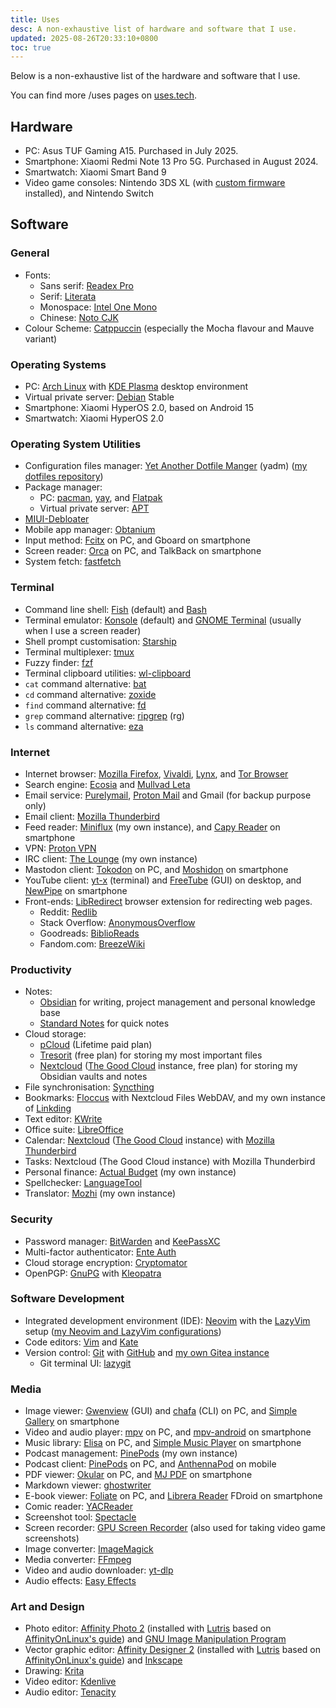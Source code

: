 ```yaml
---
title: Uses
desc: A non-exhaustive list of hardware and software that I use.
updated: 2025-08-26T20:33:10+0800
toc: true
---
```

Below is a non-exhaustive list of the hardware and software that I use.

You can find more /uses pages on [uses.tech](https://uses.tech/).

## Hardware

- PC: Asus TUF Gaming A15. Purchased in July 2025.
- Smartphone: Xiaomi Redmi Note 13 Pro 5G. Purchased in August 2024.
- Smartwatch: Xiaomi Smart Band 9
- Video game consoles: Nintendo 3DS XL (with [custom firmware](https://3ds.hacks.guide/) installed), and Nintendo Switch

## Software

### General

- Fonts:
    - Sans serif: [Readex Pro](https://fonts.google.com/specimen/Readex+Pro)
    - Serif: [Literata](https://github.com/googlefonts/literata)
    - Monospace: [Intel One Mono](https://www.intel.com/content/www/us/en/company-overview/one-monospace-font.html)
    - Chinese: [Noto CJK](https://github.com/notofonts/noto-cjk)
- Colour Scheme: [Catppuccin](https://catppuccin.com/) (especially the Mocha flavour and Mauve variant)

### Operating Systems

- PC: [Arch Linux](https://archlinux.org/) with [KDE Plasma](https://kde.org/plasma-desktop/) desktop environment
- Virtual private server: [Debian](https://www.debian.org/) Stable
- Smartphone: Xiaomi HyperOS 2.0, based on Android 15
- Smartwatch: Xiaomi HyperOS 2.0

### Operating System Utilities

- Configuration files manager: [Yet Another Dotfile Manger](https://yadm.io/) (yadm) ([my dotfiles repository](https://git.helenchong.dev/helenchong/dotfiles))
- Package manager:
    - PC: [pacman](https://wiki.archlinux.org/title/Pacman), [yay](https://github.com/Jguer/yay), and [Flatpak](https://flatpak.org/)
    - Virtual private server: [APT](https://wiki.debian.org/AptCLI)
- [MIUI-Debloater](https://github.com/kirthandev/MIUI-Debloater-official)
- Mobile app manager: [Obtanium](https://github.com/ImranR98/Obtainium)
- Input method: [Fcitx](https://fcitx-im.org/) on PC, and Gboard on smartphone
- Screen reader: [Orca](https://orca.gnome.org/) on PC, and TalkBack on smartphone
- System fetch: [fastfetch](https://github.com/fastfetch-cli/fastfetch)

### Terminal

- Command line shell: [Fish](https://fishshell.com/) (default) and [Bash](https://www.gnu.org/software/bash/)
- Terminal emulator: [Konsole](https://konsole.kde.org/) (default) and [GNOME Terminal](https://wiki.gnome.org/Apps/Terminal) (usually when I use a screen reader)
- Shell prompt customisation: [Starship](https://starship.rs/)
- Terminal multiplexer: [tmux](https://github.com/tmux/tmux/wiki)
- Fuzzy finder: [fzf](https://github.com/junegunn/fzf)
- Terminal clipboard utilities: [wl-clipboard](https://github.com/bugaevc/wl-clipboard)
- `cat` command alternative: [bat](https://github.com/sharkdp/bat)
- `cd` command alternative: [zoxide](https://github.com/ajeetdsouza/zoxide)
- `find` command alternative: [fd](https://github.com/sharkdp/fd)
- `grep` command alternative: [ripgrep](https://github.com/BurntSushi/ripgrep) (rg)
- `ls` command alternative: [eza](https://github.com/eza-community/eza)

### Internet

- Internet browser: [Mozilla Firefox](https://www.mozilla.org/firefox/), [Vivaldi](https://vivaldi.com/), [Lynx](https://lynx.invisible-island.net/), and [Tor Browser](https://www.torproject.org/)
- Search engine: [Ecosia](https://www.ecosia.org/) and [Mullvad Leta](https://leta.mullvad.net/)
- Email service: [Purelymail](https://purelymail.com/), [Proton Mail](https://proton.me/mail) and Gmail (for backup purpose only)
- Email client: [Mozilla Thunderbird](https://www.thunderbird.net/)
- Feed reader: [Miniflux](https://miniflux.app/) (my own instance), and [Capy Reader](https://capyreader.com/) on smartphone
- VPN: [Proton VPN](https://protonvpn.com/)
- IRC client: [The Lounge](https://thelounge.chat/) (my own instance)
- Mastodon client: [Tokodon](https://apps.kde.org/tokodon/) on PC, and [Moshidon](https://github.com/LucasGGamerM/moshidon) on smartphone
- YouTube client: [yt-x](https://github.com/Benexl/yt-x) (terminal) and [FreeTube](https://freetubeapp.io/) (GUI) on desktop, and [NewPipe](https://newpipe.net/) on smartphone
- Front-ends: [LibRedirect](https://libredirect.github.io/) browser extension for redirecting web pages.
    - Reddit: [Redlib](https://github.com/redlib-org/redlib)
    - Stack Overflow: [AnonymousOverflow](https://github.com/httpjamesm/AnonymousOverflow)
    - Goodreads: [BiblioReads](https://github.com/nesaku/BiblioReads)
    - Fandom.com: [BreezeWiki](https://breezewiki.com/)

### Productivity

- Notes:
	- [Obsidian](https://obsidian.md/) for writing, project management and personal knowledge base
	- [Standard Notes](https://standardnotes.com/) for quick notes
- Cloud storage:
	- [pCloud](https://www.pcloud.com/) (Lifetime paid plan)
	- [Tresorit](https://tresorit.com/) (free plan) for storing my most important files
	- [Nextcloud](https://nextcloud.com/) ([The Good Cloud](https://thegood.cloud/) instance, free plan) for storing my Obsidian vaults and notes
- File synchronisation: [Syncthing](https://syncthing.net/)
- Bookmarks: [Floccus](https://floccus.org/) with Nextcloud Files WebDAV, and my own instance of [Linkding](https://linkding.link/)
- Text editor: [KWrite](https://apps.kde.org/kwrite/)
- Office suite: [LibreOffice](https://www.libreoffice.org/)
- Calendar: [Nextcloud](https://nextcloud.com/) ([The Good Cloud](https://thegood.cloud/) instance) with [Mozilla Thunderbird](https://www.thunderbird.net/)
- Tasks: Nextcloud (The Good Cloud instance) with Mozilla Thunderbird
- Personal finance: [Actual Budget](https://actualbudget.org/) (my own instance)
- Spellchecker: [LanguageTool](https://languagetool.org/)
- Translator: [Mozhi](https://codeberg.org/aryak/mozhi) (my own instance)

### Security

- Password manager: [BitWarden](https://bitwarden.com/) and [KeePassXC](https://keepassxc.org/)
- Multi-factor authenticator: [Ente Auth](https://ente.io/auth/)
- Cloud storage encryption: [Cryptomator](https://cryptomator.org/)
- OpenPGP: [GnuPG](https://www.gnupg.org/) with [Kleopatra](https://apps.kde.org/kleopatra/)

### Software Development

- Integrated development environment (IDE): [Neovim](https://neovim.io/) with the [LazyVim](https://www.lazyvim.org/) setup ([my Neovim and LazyVim configurations](https://git.helenchong.dev/helenchong/LazyVim))
- Code editors: [Vim](https://www.vim.org/) and [Kate](https://kate-editor.org/)
- Version control: [Git](https://git-scm.com/) with [GitHub](https://github.com/) and [my own Gitea instance](https://git.helenchong.dev/)
    - Git terminal UI: [lazygit](https://github.com/jesseduffield/lazygit)

### Media

- Image viewer: [Gwenview](https://apps.kde.org/gwenview/) (GUI) and [chafa](https://github.com/hpjansson/chafa) (CLI) on PC, and [Simple Gallery](https://github.com/SimpleMobileTools/Simple-Gallery) on smartphone
- Video and audio player: [mpv](https://mpv.io/) on PC, and [mpv-android](https://github.com/mpv-android/mpv-android) on smartphone
- Music library: [Elisa](https://apps.kde.org/elisa/) on PC, and [Simple Music Player](https://github.com/SimpleMobileTools/Simple-Music-Player) on smartphone
- Podcast management: [PinePods](https://www.pinepods.online/) (my own instance)
- Podcast client: [PinePods](https://www.pinepods.online/) on PC, and [AnthennaPod](https://antennapod.org/) on mobile
- PDF viewer: [Okular](https://okular.kde.org/) on PC, and [MJ PDF](https://gitlab.com/mudlej_android/mj_pdf_reader) on smartphone
- Markdown viewer: [ghostwriter](https://ghostwriter.kde.org/)
- E-book viewer: [Foliate](https://johnfactotum.github.io/foliate/) on PC, and [Librera Reader](https://librera.mobi/) FDroid on smartphone
- Comic reader: [YACReader](https://www.yacreader.com/)
- Screenshot tool: [Spectacle](https://invent.kde.org/plasma/spectacle)
- Screen recorder: [GPU Screen Recorder](https://git.dec05eba.com/gpu-screen-recorder/about/) (also used for taking video game screenshots)
- Image converter: [ImageMagick](https://www.imagemagick.org/)
- Media converter: [FFmpeg](https://ffmpeg.org/)
- Video and audio downloader: [yt-dlp](https://github.com/yt-dlp/yt-dlp)
- Audio effects: [Easy Effects](https://github.com/wwmm/easyeffects)

### Art and Design

- Photo editor: [Affinity Photo 2](https://affinity.serif.com/photo/) (installed with [Lutris](https://lutris.net/) based on [AffinityOnLinux's guide](https://github.com/seapear/AffinityOnLinux/blob/main/Guides/Lutris/Guide.md)) and [GNU Image Manipulation Program](https://www.gimp.org/)
- Vector graphic editor: [Affinity Designer 2](https://affinity.serif.com/designer/) (installed with [Lutris](https://lutris.net/) based on [AffinityOnLinux's guide](https://github.com/seapear/AffinityOnLinux/blob/main/Guides/Lutris/Guide.md)) and [Inkscape](https://inkscape.org/)
- Drawing: [Krita](https://krita.org/)
- Video editor: [Kdenlive](https://kdenlive.org/)
- Audio editor: [Tenacity](https://tenacityaudio.org/)
